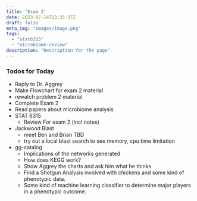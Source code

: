 ```yaml
---
title: 'Exam 2'
date: 2023-07-14T13:35:37Z
draft: false
meta_img: "images/image.png"
tags:
  - "stat6315"
  - "microbiome-review"
description: "Description for the page"
---
```


### Todos for Today

- Reply to Dr. Aggrey
- Make Flowchart for exam 2 material
- rewatch problem 2 material
- Complete Exam 2
- Read papers about microbiome analysis
- STAT 6315
  - Review For exam 2 (incl notes)
- Jackwood Blast
  - meet Ben and Brian TBD
  - try out a local blast search to see memory, cpu time limitation
- gg-catalog
  - Implications of the networks generated
  - How does KEGG work?
  - Show Aggrey the charts and ask him what he thinks
  - Find a Shotgun Analysis involved with chickens and some kind of phenotypic data.
  - Some kind of machine learning classifier to determine major players in a phenotypic outcome.
